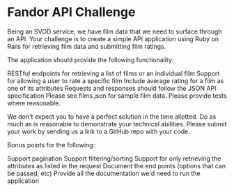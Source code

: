 # Fandor API Challenge

Being an SVOD service, we have film data that we need to surface through an API. Your challenge is to create a simple 
API application using Ruby on Rails for retrieving film data and submitting film ratings.

The application should provide the following functionality:

RESTful endpoints for retrieving a list of films or an individual film
Support for allowing a user to rate a specific film
Include average rating for a film as one of its attributes
Requests and responses should follow the JSON API specification
Please see films.json for sample film data. Please provide tests where reasonable.

We don't expect you to have a perfect solution in the time allotted. Do as much as is reasonable to demonstrate your 
technical abilities. Please submit your work by sending us a link to a GitHub repo with your code.

Bonus points for the following:

Support pagination
Support filtering/sorting
Support for only retrieving the attributes as listed in the request
Document the end points (options that can be passed, etc)
Provide all the documentation we'd need to run the application